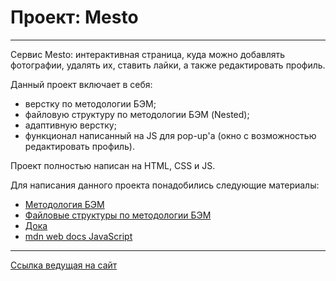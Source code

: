 # Проект: Mesto

---

Cервис Mesto: интерактивная страница, куда можно добавлять фотографии, удалять их, ставить лайки, а также редактировать профиль.

Данный проект включает в себя:

- верстку по методологии БЭМ;
- файловую структуру по методологии БЭМ (Nested);
- адаптивную верстку;
- функционал написанный на JS для pop-up'a (окно с возможностью редактировать профиль).

Проект полностью написан на HTML, CSS и JS.

Для написания данного проекта понадобились следующие материалы:

- [Методология БЭМ](https://ru.bem.info/methodology/)
- [Файловые структуры по методологии БЭМ](https://ru.bem.info/methodology/filestructure/)
- [Дока](https://doka.guide/ "Дока от Яндекс!")
- [mdn web docs JavaScript](https://developer.mozilla.org/ru/docs/Web/JavaScript "mdn web docs")

---

[Ссылка ведущая на сайт](https://nadyadikova.github.io/mesto/index.html)
